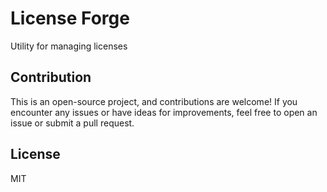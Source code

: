 # License Forge

Utility for managing licenses

## Contribution

This is an open-source project, and contributions are welcome! If you encounter any issues or have ideas for improvements, feel free to open an issue or submit a pull request.

## License

MIT
